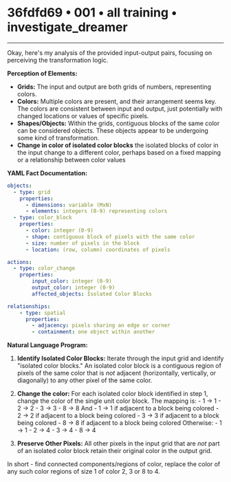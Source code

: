 # 36fdfd69 • 001 • all training • investigate_dreamer

---
Okay, here's my analysis of the provided input-output pairs, focusing on perceiving the transformation logic.

**Perception of Elements:**

*   **Grids:** The input and output are both grids of numbers, representing colors.
*   **Colors:**  Multiple colors are present, and their arrangement seems key. The colors are consistent between input and output, just potentially with changed locations or values of specific pixels.
*   **Shapes/Objects:** Within the grids, contiguous blocks of the same color can be considered objects. These objects appear to be undergoing some kind of transformation.
*   **Change in color of isolated color blocks** the isolated blocks of color in the input change to a different color, perhaps based on a fixed mapping or a relationship between color values

**YAML Fact Documentation:**



```yaml
objects:
  - type: grid
    properties:
      - dimensions: variable (MxN)
      - elements: integers (0-9) representing colors
  - type: color_block
    properties:
      - color: integer (0-9)
      - shape: contiguous block of pixels with the same color
      - size: number of pixels in the block
      - location: (row, column) coordinates of pixels

actions:
  - type: color_change
    properties:
        input_color: integer (0-9)
        output_color: integer (0-9)
        affected_objects: Isolated Color Blocks

relationships:
    - type: spatial
      properties:
        - adjacency: pixels sharing an edge or corner
        - containment: one object within another

```



**Natural Language Program:**

1.  **Identify Isolated Color Blocks:** Iterate through the input grid and identify "isolated color blocks." An isolated color block is a contiguous region of pixels of the same color that is *not* adjacent (horizontally, vertically, or diagonally) to any other pixel of the same color.
2.  **Change the color:** For each isolated color block identified in step 1, change the color of the single unit color block.
    The mapping is:
        - 1 -> 1
        - 2 -> 2
        - 3 -> 3
        - 8 -> 8
    And
        - 1 -> 1 if adjacent to a block being colored
        - 2 -> 2 if adjacent to a block being colored
        - 3 -> 3 if adjacent to a block being colored
        - 8 -> 8 if adjacent to a block being colored
    Otherwise:
        - 1 -> 1
        - 2 -> 4
        - 3 -> 4
        - 8 -> 4

3.  **Preserve Other Pixels:** All other pixels in the input grid that are *not* part of an isolated color block retain their original color in the output grid.

In short - find connected components/regions of color, replace the color of any such color regions of size 1 of color 2, 3 or 8 to 4.

